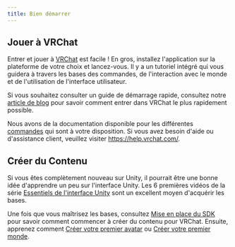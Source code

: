 ```yaml
---
title: Bien démarrer
---
```


## Jouer à VRChat

Entrer et jouer à [VRChat](https://vrchat.com) est facile ! En gros, installez l'application sur la plateforme de votre choix et lancez-vous. Il y a un tutoriel intégré qui vous guidera à travers les bases des commandes, de l'interaction avec le monde et de l'utilisation de l'interface utilisateur.

Si vous souhaitez consulter un guide de démarrage rapide, consultez notre [article de blog](https://medium.com/vrchat/stuck-inside-a-quick-guide-for-using-vrchat-to-stay-connected-f71430cf8a11) pour savoir comment entrer dans VRChat le plus rapidement possible.

Nous avons de la documentation disponible pour les différentes [commandes](doc:controls) qui sont à votre disposition. Si vous avez besoin d'aide ou d'assistance client, veuillez visiter <https://help.vrchat.com/>.

## Créer du Contenu

Si vous êtes complètement nouveau sur Unity, il pourrait être une bonne idée d'apprendre un peu sur l'interface Unity. Les 6 premières vidéos de la série [Essentiels de l'interface Unity](https://unity3d.com/learn/tutorials/topics/interface-essentials/interface-overview?playlist=17090) sont un excellent moyen d'acquérir les bases.

Une fois que vous maîtrisez les bases, consultez [Mise en place du SDK](/sdk/) pour savoir comment commencer à créer du contenu pour VRChat. Ensuite, apprenez comment [Créer votre premier avatar](/avatars/creating-your-first-avatar) ou [Créer votre premier monde](/worlds/creating-your-first-world).
